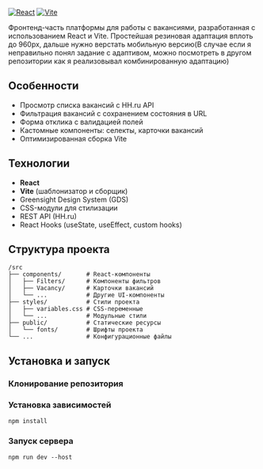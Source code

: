 [![React](https://img.shields.io/badge/React-18.2.0-blue)](https://react.dev/)
[![Vite](https://img.shields.io/badge/Vite-4.4.0-orange)](https://vitejs.dev/)

Фронтенд-часть платформы для работы с вакансиями, разработанная с использованием React и Vite. Простейшая резиновая адаптация вплоть до 960px, дальше нужно верстать мобильную версию(В случае если я неправильно понял задание с адаптивом, можно посмотреть в другом репозитории как я реализовывал комбинированную адаптацию)

## Особенности

- Просмотр списка вакансий с HH.ru API
- Фильтрация вакансий с сохранением состояния в URL
- Форма отклика с валидацией полей
- Кастомные компоненты: селекты, карточки вакансий
- Оптимизированная сборка Vite

## Технологии

- **React**
- **Vite** (шаблонизатор и сборщик)
- Greensight Design System (GDS)
- CSS-модули для стилизации
- REST API (HH.ru)
- React Hooks (useState, useEffect, custom hooks)

## Структура проекта
```
/src
├── components/       # React-компоненты
│   ├── Filters/      # Компоненты фильтров
│   ├── Vacancy/      # Карточки вакансий
│   └── ...           # Другие UI-компоненты
├── styles/           # Стили проекта
│   ├── variables.css # CSS-переменные
│   └── ...           # Модульные стили
├── public/           # Статические ресурсы
│   └── fonts/        # Шрифты проекта
└── ...               # Конфигурационные файлы
```
## Установка и запуск
### Клонирование репозитория
### Установка зависимостей
```
npm install
```
### Запуск сервера
```
npm run dev --host
```